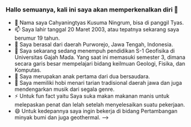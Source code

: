 ### Hallo semuanya, kali ini saya akan memperkenalkan diri 👋


- 🔭 Nama saya Cahyaningtyas Kusuma Ningrum, bisa di panggil Tyas.
- 📫 Saya lahir tanggal 20 Maret 2003, atau tepatnya sekarang saya berumur 19 tahun. 
- 💬 Saya berasal dari daerah Purworejo, Jawa Tengah, Indonesia. 
- 🌱 Saya sekarang sedang menempuh pendidikan S-1 Geofisika di Universitas Gajah Mada. Yang saat ini memasuki semester 3, dimana secara garis besar mempelajari bidang keilmuan Geologi, Fisika, dan Komputas. 
- 👯 Saya merupakan anak pertama dari dua bersaudara. 
- 🤔 Saya memiliki hobi menari tarian tradisional daerah jawa dan juga mendengarkan musik dari segala genre.  
- ⚡ Untuk fun fact yaitu Saya suka makan makanan manis untuk melepaskan penat dan lelah setelah menyelesaikan suatu pekerjaan. 
- 😄 Untuk kedepannya saya ingin bekerja di bidang Pertambangan minyak bumi dan juga geothermal. 
-->

